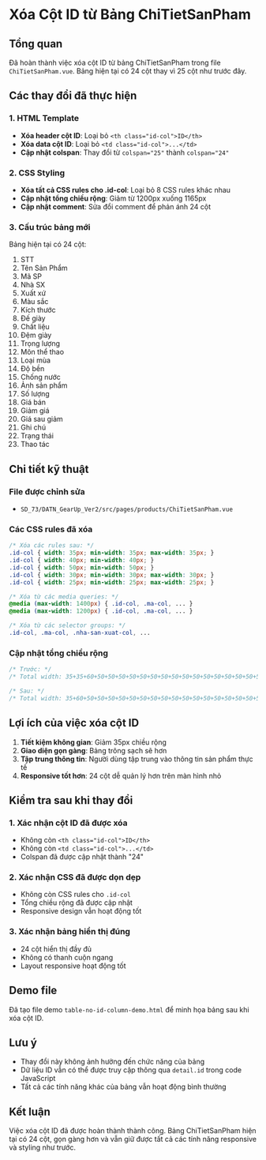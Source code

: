 # Xóa Cột ID từ Bảng ChiTietSanPham

## Tổng quan
Đã hoàn thành việc xóa cột ID từ bảng ChiTietSanPham trong file `ChiTietSanPham.vue`. Bảng hiện tại có 24 cột thay vì 25 cột như trước đây.

## Các thay đổi đã thực hiện

### 1. HTML Template
- **Xóa header cột ID**: Loại bỏ `<th class="id-col">ID</th>`
- **Xóa data cột ID**: Loại bỏ `<td class="id-col">...</td>` 
- **Cập nhật colspan**: Thay đổi từ `colspan="25"` thành `colspan="24"`

### 2. CSS Styling
- **Xóa tất cả CSS rules cho .id-col**: Loại bỏ 8 CSS rules khác nhau
- **Cập nhật tổng chiều rộng**: Giảm từ 1200px xuống 1165px
- **Cập nhật comment**: Sửa đổi comment để phản ánh 24 cột

### 3. Cấu trúc bảng mới
Bảng hiện tại có 24 cột:
1. STT
2. Tên Sản Phẩm  
3. Mã SP
4. Nhà SX
5. Xuất xứ
6. Màu sắc
7. Kích thước
8. Đế giày
9. Chất liệu
10. Đệm giày
11. Trọng lượng
12. Môn thể thao
13. Loại mùa
14. Độ bền
15. Chống nước
16. Ảnh sản phẩm
17. Số lượng
18. Giá bán
19. Giảm giá
20. Giá sau giảm
21. Ghi chú
22. Trạng thái
23. Thao tác

## Chi tiết kỹ thuật

### File được chỉnh sửa
- `SD_73/DATN_GearUp_Ver2/src/pages/products/ChiTietSanPham.vue`

### Các CSS rules đã xóa
```css
/* Xóa các rules sau: */
.id-col { width: 35px; min-width: 35px; max-width: 35px; }
.id-col { width: 40px; min-width: 40px; }
.id-col { width: 50px; min-width: 50px; }
.id-col { width: 30px; min-width: 30px; max-width: 30px; }
.id-col { width: 25px; min-width: 25px; max-width: 25px; }

/* Xóa từ các media queries: */
@media (max-width: 1400px) { .id-col, .ma-col, ... }
@media (max-width: 1200px) { .id-col, .ma-col, ... }

/* Xóa từ các selector groups: */
.id-col, .ma-col, .nha-san-xuat-col, ...
```

### Cập nhật tổng chiều rộng
```css
/* Trước: */
/* Total width: 35+35+60+50+50+50+50+50+50+50+50+50+50+50+50+50+50+50+50+50+50+50+50+50+50 = 1200px */

/* Sau: */
/* Total width: 35+60+50+50+50+50+50+50+50+50+50+50+50+50+50+50+50+50+50+50+50+50+50+50 = 1165px */
```

## Lợi ích của việc xóa cột ID

1. **Tiết kiệm không gian**: Giảm 35px chiều rộng
2. **Giao diện gọn gàng**: Bảng trông sạch sẽ hơn
3. **Tập trung thông tin**: Người dùng tập trung vào thông tin sản phẩm thực tế
4. **Responsive tốt hơn**: 24 cột dễ quản lý hơn trên màn hình nhỏ

## Kiểm tra sau khi thay đổi

### 1. Xác nhận cột ID đã được xóa
- Không còn `<th class="id-col">ID</th>`
- Không còn `<td class="id-col">...</td>`
- Colspan đã được cập nhật thành "24"

### 2. Xác nhận CSS đã được dọn dẹp
- Không còn CSS rules cho `.id-col`
- Tổng chiều rộng đã được cập nhật
- Responsive design vẫn hoạt động tốt

### 3. Xác nhận bảng hiển thị đúng
- 24 cột hiển thị đầy đủ
- Không có thanh cuộn ngang
- Layout responsive hoạt động tốt

## Demo file
Đã tạo file demo `table-no-id-column-demo.html` để minh họa bảng sau khi xóa cột ID.

## Lưu ý
- Thay đổi này không ảnh hưởng đến chức năng của bảng
- Dữ liệu ID vẫn có thể được truy cập thông qua `detail.id` trong code JavaScript
- Tất cả các tính năng khác của bảng vẫn hoạt động bình thường

## Kết luận
Việc xóa cột ID đã được hoàn thành thành công. Bảng ChiTietSanPham hiện tại có 24 cột, gọn gàng hơn và vẫn giữ được tất cả các tính năng responsive và styling như trước.
